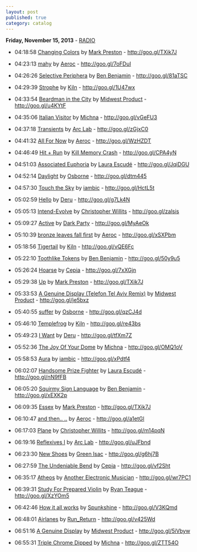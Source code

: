 ```yaml
---
layout: post
published: true
category: catalog
---
```


**Friday, November 15, 2013** - [RADIO](/2013/11/15/aeroc-radio)

*   04:18:58  [Changing Colors](http://goo.gl/G1KYt7) by [Mark Preston](http://www.last.fm/music/Mark+Preston) - http://goo.gl/TXik7J

*   04:23:13  [mahy](http://goo.gl/7Lbjh5) by [Aeroc](http://www.last.fm/music/Aeroc) - http://goo.gl/7oFDuI

*   04:26:26  [Selective Periphera](http://goo.gl/cvzcRE) by [Ben Benjamin](http://www.last.fm/music/Ben+Benjamin) - http://goo.gl/81aTSC

*   04:29:39  [Strophe](http://goo.gl/ivOIAP) by [Kiln](http://www.last.fm/music/Kiln) - http://goo.gl/1U47wx

*   04:33:54  [Beardman in the City](http://goo.gl/7lpe9U) by [Midwest Product](http://www.last.fm/music/Midwest+Product) - http://goo.gl/u4KYtF

*   04:35:06  [Italian Visitor](http://goo.gl/egC5GX) by [Michna](http://www.last.fm/music/Michna) - http://goo.gl/vGeFU3

*   04:37:18  [Transients](http://goo.gl/gY1CCG) by [Arc Lab](http://www.last.fm/music/Arc+Lab) - http://goo.gl/zGjxC0

*   04:41:32  [All For Now](http://goo.gl/8bMvYW) by [Aeroc](http://www.last.fm/music/Aeroc) - http://goo.gl/WzHZDT

*   04:46:49  [Hit + Run](http://goo.gl/sEUZ4m) by [Kill Memory Crash](http://www.last.fm/music/Kill+Memory+Crash) - http://goo.gl/CPA4yN

*   04:51:03  [Associated Euphoria](http://goo.gl/4QxHXp) by [Laura Escudé](http://www.last.fm/music/Laura+Escudé) - http://goo.gl/JqiDGU

*   04:52:14  [Daylight](http://goo.gl/xgTNsW) by [Osborne](http://www.last.fm/music/Osborne) - http://goo.gl/dtm445

*   04:57:30  [Touch the Sky](http://goo.gl/ZNJ4nV) by [iambic](http://www.last.fm/music/iambic) - http://goo.gl/HctL5t

*   05:02:59  [Hello](http://goo.gl/rgHq2H) by [Deru](http://www.last.fm/music/Deru) - http://goo.gl/g7Lk4N

*   05:05:13  [Intend-Evolve](http://goo.gl/CnxW6J) by [Christopher Willits](http://www.last.fm/music/Christopher+Willits) - http://goo.gl/zalsis

*   05:09:27  [Active](http://goo.gl/U7TZOj) by [Dark Party](http://www.last.fm/music/Dark+Party) - http://goo.gl/MyAeOk

*   05:10:39  [bronze leaves fall first](http://goo.gl/ibJ5eT) by [Aeroc](http://www.last.fm/music/Aeroc) - http://goo.gl/xSXPbm

*   05:18:56  [Tigertail](http://goo.gl/2JYOgO) by [Kiln](http://www.last.fm/music/Kiln) - http://goo.gl/vQE6Fc

*   05:22:10  [Toothlike Tokens](http://goo.gl/EvxJbw) by [Ben Benjamin](http://www.last.fm/music/Ben+Benjamin) - http://goo.gl/50y9u5

*   05:26:24  [Hoarse](http://goo.gl/iBcqcm) by [Cepia](http://www.last.fm/music/Cepia) - http://goo.gl/7xXGjn

*   05:29:38  [Up](http://goo.gl/8oWtLx) by [Mark Preston](http://www.last.fm/music/Mark+Preston) - http://goo.gl/TXik7J

*   05:33:53  [A Genuine Display (Telefon Tel Aviv Remix)](http://goo.gl/lqVMSu) by [Midwest Product](http://www.last.fm/music/Midwest+Product) - http://goo.gl/je5bxz

*   05:40:55  [suffer](http://goo.gl/muY9jw) by [Osborne](http://www.last.fm/music/Osborne) - http://goo.gl/qzCJ4d

*   05:46:10  [Templefrog](http://goo.gl/InZIhT) by [Kiln](http://www.last.fm/music/Kiln) - http://goo.gl/re43bs

*   05:49:23  [I Want](http://goo.gl/caoIr0) by [Deru](http://www.last.fm/music/Deru) - http://goo.gl/tfXm7Z

*   05:52:36  [The Joy Of Your Dome](http://goo.gl/fViGqj) by [Michna](http://www.last.fm/music/Michna) - http://goo.gl/OMQ1oV

*   05:58:53  [Aura](http://goo.gl/A1HLwP) by [iambic](http://www.last.fm/music/iambic) - http://goo.gl/xPdtf4

*   06:02:07  [Handsome Prize Fighter](http://goo.gl/U4M8HY) by [Laura Escudé](http://www.last.fm/music/Laura+Escudé) - http://goo.gl/nN9fFB

*   06:05:20  [Squirmy Sign Language](http://goo.gl/jjOjMs) by [Ben Benjamin](http://www.last.fm/music/Ben+Benjamin) - http://goo.gl/xEXK2p

*   06:09:35  [Essex](http://goo.gl/X5Fncs) by [Mark Preston](http://www.last.fm/music/Mark+Preston) - http://goo.gl/TXik7J

*   06:10:47  [and then.. ..](http://goo.gl/TtSv5T) by [Aeroc](http://www.last.fm/music/Aeroc) - http://goo.gl/a1etGl

*   06:17:03  [Plane](http://goo.gl/X1uA6o) by [Christopher Willits](http://www.last.fm/music/Christopher+Willits) - http://goo.gl/m14pqN

*   06:19:16  [Reflexives I](http://goo.gl/0Feq7Q) by [Arc Lab](http://www.last.fm/music/Arc+Lab) - http://goo.gl/uJFbnd

*   06:23:30  [New Shoes](http://goo.gl/zWfriK) by [Green Isac](http://www.last.fm/music/Green+Isac) - http://goo.gl/g6hj7B

*   06:27:59  [The Undeniable Bend](http://goo.gl/uE3woQ) by [Cepia](http://www.last.fm/music/Cepia) - http://goo.gl/vf2Sht

*   06:35:17  [Atheos](http://goo.gl/HOlgSb) by [Another Electronic Musician](http://www.last.fm/music/Another+Electronic+Musician) - http://goo.gl/wr7PC1

*   06:39:31  [Study For Prepared Violin](http://goo.gl/wZsCFB) by [Ryan Teague](http://www.last.fm/music/Ryan+Teague) - http://goo.gl/XzYOm5

*   06:42:46  [How it all works](http://goo.gl/AbfxRM) by [Spunkshine](http://www.last.fm/music/Spunkshine) - http://goo.gl/V3KQmd

*   06:48:01  [Airlanes](http://goo.gl/mYAGXy) by [Run_Return](http://www.last.fm/music/Run_Return) - http://goo.gl/v425Wd

*   06:51:16  [A Genuine Display](http://goo.gl/TV6Fzy) by [Midwest Product](http://www.last.fm/music/Midwest+Product) - http://goo.gl/5iVbyw

*   06:55:31  [Triple Chrome Dipped](http://goo.gl/eK3DqI) by [Michna](http://www.last.fm/music/Michna) - http://goo.gl/ZTT54O

